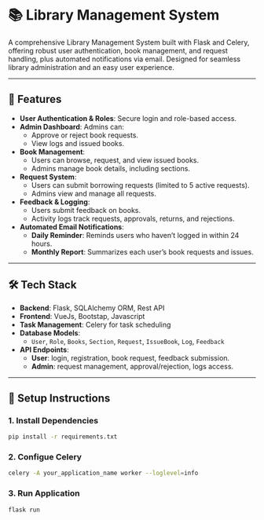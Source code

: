 # 📚 Library Management System

A comprehensive Library Management System built with Flask and Celery, offering robust user authentication, book management, and request handling, plus automated notifications via email. Designed for seamless library administration and an easy user experience.

---

## 🚀 Features

- **User Authentication & Roles**: Secure login and role-based access.
- **Admin Dashboard**: Admins can:
  - Approve or reject book requests.
  - View logs and issued books.
- **Book Management**:
  - Users can browse, request, and view issued books.
  - Admins manage book details, including sections.
- **Request System**:
  - Users can submit borrowing requests (limited to 5 active requests).
  - Admins view and manage all requests.
- **Feedback & Logging**:
  - Users submit feedback on books.
  - Activity logs track requests, approvals, returns, and rejections.
- **Automated Email Notifications**:
  - **Daily Reminder**: Reminds users who haven’t logged in within 24 hours.
  - **Monthly Report**: Summarizes each user’s book requests and issues.

---

## 🛠️ Tech Stack

- **Backend**: Flask, SQLAlchemy ORM, Rest API
- **Frontend**: VueJs, Bootstap, Javascript
- **Task Management**: Celery for task scheduling
- **Database Models**:
  - `User`, `Role`, `Books`, `Section`, `Request`, `IssueBook`, `Log`, `Feedback`
- **API Endpoints**:
  - **User**: login, registration, book request, feedback submission.
  - **Admin**: request management, approval/rejection, logs access.

---

## 📝 Setup Instructions

### 1. Install Dependencies

```bash
pip install -r requirements.txt
```

### 2. Configue Celery
```bash
celery -A your_application_name worker --loglevel=info
```

### 3. Run Application

```bash
flask run
```


